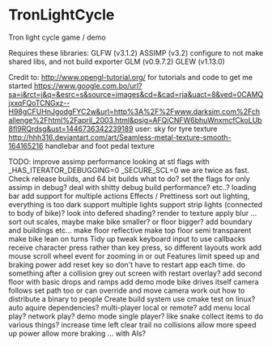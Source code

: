 # TronLightCycle
Tron light cycle game / demo

Requires these libraries:
    GLFW (v3.1.2)
    ASSIMP (v3.2)
        configure to not make shared libs, and not build exporter
    GLM (v0.9.7.2)
    GLEW (v1.13.0)

Credit to:
    http://www.opengl-tutorial.org/
        for tutorials and code to get me started
    https://www.google.com.bo/url?sa=i&rct=j&q=&esrc=s&source=images&cd=&cad=rja&uact=8&ved=0CAMQjxxqFQoTCNGxz--H98gCFUHnJgodgFYC2w&url=http%3A%2F%2Fwww.darksim.com%2Fchallenge%2Fhtml%2Fapril_2003.html&psig=AFQjCNFW6bhuWnxmcfCkoLUb8fl9RQrdsg&ust=1446736342239189
        user: sky
        for tyre texture
    http://hhh316.deviantart.com/art/Seamless-metal-texture-smooth-164165216
        handlebar and foot pedal texture

TODO:
    improve assimp performance
        looking at stl flags
            with
                _HAS_ITERATOR_DEBUGGING=0
                _SECURE_SCL=0
            we are twice as fast.
            Check release builds, and 64 bit builds
            what to do?
                set the flags for only assimp in debug?
                deal with shitty debug build performance?
                etc..?
    loading bar
        add support for multiple actions
    Effects / Prettiness
        sort out lighting, everything is too dark
            support multiple lights
            support strip lights (connected to body of bike)?
                look into defered shading?
                render to texture
                apply blur
                ...
        sort out scales, maybe make bike smaller? or floor bigger?
        add boundary and buildings etc...
        make floor reflective
        make top floor semi transparent
        make bike lean on turns
    Tidy up
        tweak keyboard input to use callbacks
            receive character press rather than key press, so different layouts work
            add mouse scroll wheel event for zooming in or out
    Features
        limit speed up and braking power
        add reset key so don't have to restart app each time.
        do something after a collision
            grey out screen with restart overlay?
        add second floor with basic drops and ramps
        add demo mode
            bike drives itself
            camera follows set path too
            or can override and move camera
        work out how to distribute a binary to people
        Create build system
            use cmake
            test on linux?
            auto aquire dependencies?
        multi-player
            local or remote?
        add menu
            local play?
            network play?
            demo mode
            single player?
                like snake
                    collect items to do various things?
                        increase time left
                        clear trail
                        no collisions
                        allow more speed up power
                        allow more braking
                        ...
                with AIs?